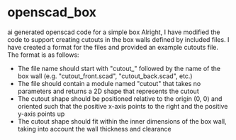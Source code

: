 # openscad_box
ai generated openscad code for a simple box
Alright, I have modified the code to support creating cutouts in the box walls defined by included files. I have created a format for the files and provided an example cutouts file. The format is as follows:

- The file name should start with "cutout_" followed by the name of the box wall (e.g. "cutout_front.scad", "cutout_back.scad", etc.)
- The file should contain a module named "cutout" that takes no parameters and returns a 2D shape that represents the cutout
- The cutout shape should be positioned relative to the origin (0, 0) and oriented such that the positive x-axis points to the right and the positive y-axis points up
- The cutout shape should fit within the inner dimensions of the box wall, taking into account the wall thickness and clearance

